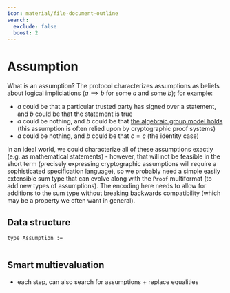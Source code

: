 ```yaml
---
icon: material/file-document-outline
search:
  exclude: false
  boost: 2
---
```


# Assumption

What is an assumption? The protocol characterizes assumptions as beliefs about logical impliciations ($a \implies b$ for some $a$ and some $b$); for example:

- $a$ could be that a particular trusted party has signed over a statement, and $b$ could be that the statement is true
- $a$ could be nothing, and $b$ could be that [the algebraic group model holds](https://eprint.iacr.org/2017/620.pdf) (this assumption is often relied upon by cryptographic proof systems)
- $a$ could be nothing, and $b$ could be that $c = c$ (the identity case)

In an ideal world, we could characterize all of these assumptions exactly (e.g. as mathematical statements) - however, that will not be feasible in the short term (precisely expressing cryptographic assumptions will require a sophisticated specification language), so we probably need a simple easily extensible sum type that can evolve along with the `Proof` multiformat (to add new types of assumptions). The encoding here needs to allow for additions to the sum type without breaking backwards compatibility (which may be a property we often want in general).

## Data structure

```
type Assumption :=
  
```

## Smart multievaluation

- each step, can also search for assumptions + replace equalities
